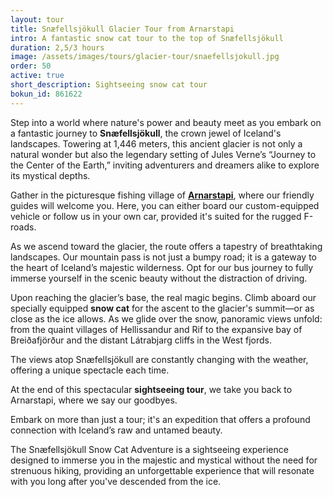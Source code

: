 ```yaml
---
layout: tour
title: Snæfellsjökull Glacier Tour from Arnarstapi
intro: A fantastic snow cat tour to the top of Snæfellsjökull
duration: 2,5/3 hours
image: /assets/images/tours/glacier-tour/snaefellsjokull.jpg
order: 50
active: true
short_description: Sightseeing snow cat tour
bokun_id: 861622
---
```


Step into a world where nature's power and beauty meet as you embark on a fantastic journey to **Snæfellsjökull**, the crown jewel of Iceland's landscapes. Towering at 1,446 meters, this ancient glacier is not only a natural wonder but also the legendary setting of Jules Verne’s “Journey to the Center of the Earth,” inviting adventurers and dreamers alike to explore its mystical depths.

Gather in the picturesque fishing village of <a target="_blank" href="https://maps.app.goo.gl/ENfd1wmtQvJo3oL36">**Arnarstapi**</a>, where our friendly guides will welcome you. Here, you can either board our custom-equipped vehicle or follow us in your own car, provided it's suited for the rugged F-roads.

As we ascend toward the glacier, the route offers a tapestry of breathtaking landscapes. Our mountain pass is not just a bumpy road; it is a gateway to the heart of Iceland’s majestic wilderness. Opt for our bus journey to fully immerse yourself in the scenic beauty without the distraction of driving.

Upon reaching the glacier’s base, the real magic begins. Climb aboard our specially equipped **snow cat** for the ascent to the glacier's summit—or as close as the ice allows. As we glide over the snow, panoramic views unfold: from the quaint villages of Hellissandur and Rif to the expansive bay of Breiðafjörður and the distant Látrabjarg cliffs in the West fjords.

The views atop Snæfellsjökull are constantly changing with the weather, offering a unique spectacle each time.

At the end of this spectacular **sightseeing tour**, we take you back to Arnarstapi, where we say our goodbyes.

Embark on more than just a tour; it's an expedition that offers a profound connection with Iceland’s raw and untamed beauty. 

The Snæfellsjökull Snow Cat Adventure is a sightseeing experience designed to immerse you in the majestic and mystical without the need for strenuous hiking, providing an unforgettable experience that will resonate with you long after you've descended from the ice.